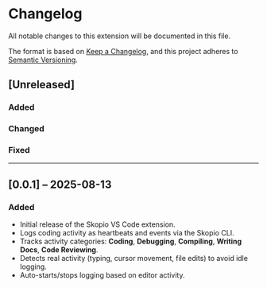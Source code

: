 # Changelog

All notable changes to this extension will be documented in this file.

The format is based on [Keep a Changelog](https://keepachangelog.com/en/1.0.0/),
and this project adheres to [Semantic Versioning](https://semver.org/spec/v2.0.0.html).

## [Unreleased]

### Added

### Changed

### Fixed

---

## [0.0.1] – 2025-08-13

### Added

- Initial release of the Skopio VS Code extension.
- Logs coding activity as heartbeats and events via the Skopio CLI.
- Tracks activity categories: **Coding**, **Debugging**, **Compiling**, **Writing Docs**, **Code Reviewing**.
- Detects real activity (typing, cursor movement, file edits) to avoid idle logging.
- Auto-starts/stops logging based on editor activity.
